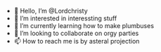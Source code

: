 - 👋 Hello, I’m @Lordchristy
- 👀 I’m interested in interessting stuff
- 🌱 I’m currently learning how to make plumbuses
- 💞️ I’m looking to collaborate on orgy parties
- 📫 How to reach me is by asteral projection

 
